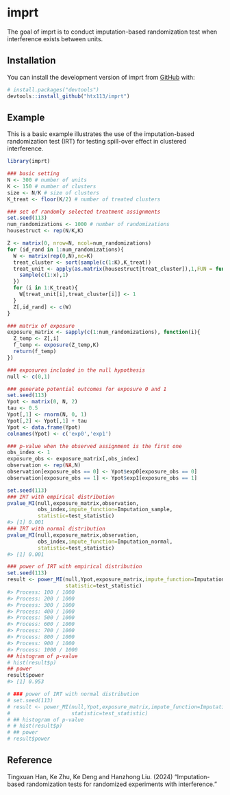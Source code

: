 
<!-- README.md is generated from README.Rmd. Please edit that file -->

# imprt

<!-- badges: start -->
<!-- badges: end -->

The goal of imprt is to conduct imputation-based randomization test when
interference exists between units.

## Installation

You can install the development version of imprt from
[GitHub](https://github.com/) with:

``` r
# install.packages("devtools")
devtools::install_github("htx113/imprt")
```

## Example

This is a basic example illustrates the use of the imputation-based
randomization test (IRT) for testing spill-over effect in clustered
interference.

``` r
library(imprt)

### basic setting
N <- 300 # number of units
K <- 150 # number of clusters
size <- N/K # size of clusters
K_treat <- floor(K/2) # number of treated clusters

### set of randomly selected treatment assignments
set.seed(113)
num_randomizations <- 1000 # number of randomizations
housestruct <- rep(N/K,K)

Z <- matrix(0, nrow=N, ncol=num_randomizations)
for (id_rand in 1:num_randomizations){
  W <- matrix(rep(0,N),nc=K)
  treat_cluster <- sort(sample(c(1:K),K_treat))
  treat_unit <- apply(as.matrix(housestruct[treat_cluster]),1,FUN = function(x){
    sample(c(1:x),1)
  })
  for (i in 1:K_treat){
    W[treat_unit[i],treat_cluster[i]] <- 1
  }
  Z[,id_rand] <- c(W)
}

### matrix of exposure
exposure_matrix <- sapply(c(1:num_randomizations), function(i){
  Z_temp <- Z[,i]
  f_temp <- exposure(Z_temp,K)
  return(f_temp)
})

### exposures included in the null hypothesis
null <- c(0,1)

### generate potential outcomes for exposure 0 and 1
set.seed(113)
Ypot <- matrix(0, N, 2)
tau <- 0.5
Ypot[,1] <- rnorm(N, 0, 1)
Ypot[,2] <- Ypot[,1] + tau
Ypot <- data.frame(Ypot)
colnames(Ypot) <- c('exp0','exp1')

### p-value when the observed assignment is the first one
obs_index <- 1
exposure_obs <- exposure_matrix[,obs_index]
observation <- rep(NA,N)
observation[exposure_obs == 0] <- Ypot$exp0[exposure_obs == 0]
observation[exposure_obs == 1] <- Ypot$exp1[exposure_obs == 1]

set.seed(113)
### IRT with empirical distribution
pvalue_MI(null,exposure_matrix,observation,
          obs_index,impute_function=Imputation_sample,
          statistic=test_statistic)
#> [1] 0.001
### IRT with normal distribution
pvalue_MI(null,exposure_matrix,observation,
          obs_index,impute_function=Imputation_normal,
          statistic=test_statistic)
#> [1] 0.001

### power of IRT with empirical distribution
set.seed(113)
result <- power_MI(null,Ypot,exposure_matrix,impute_function=Imputation_sample,
                   statistic=test_statistic)
#> Process: 100 / 1000 
#> Process: 200 / 1000 
#> Process: 300 / 1000 
#> Process: 400 / 1000 
#> Process: 500 / 1000 
#> Process: 600 / 1000 
#> Process: 700 / 1000 
#> Process: 800 / 1000 
#> Process: 900 / 1000 
#> Process: 1000 / 1000
## histogram of p-value
# hist(result$p)
## power
result$power
#> [1] 0.953

# ### power of IRT with normal distribution
# set.seed(113)
# result <- power_MI(null,Ypot,exposure_matrix,impute_function=Imputation_normal,
#                    statistic=test_statistic)
# ## histogram of p-value
# # hist(result$p)
# ## power
# result$power
```

## Reference

Tingxuan Han, Ke Zhu, Ke Deng and Hanzhong Liu. (2024) “Imputation-based
randomization tests for randomized experiments with interference.”
